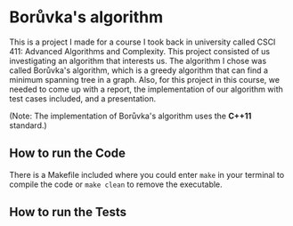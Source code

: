 # Borůvka's algorithm
This is a project I made for a course I took back in university called CSCI 411: Advanced Algorithms and Complexity. This project consisted of us investigating an algorithm that interests us. The algorithm I chose was called Borůvka's algorithm, which is a greedy algorithm that can find a minimum spanning tree in a graph. Also, for this project in this course, we needed to come up with a report, the implementation of our algorithm with test cases included, and a presentation.

(Note: The implementation of Borůvka's algorithm uses the **C++11** standard.)

## How to run the Code
There is a Makefile included where you could enter `make` in your terminal to compile the code or `make clean` to remove the executable.

## How to run the Tests